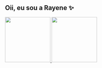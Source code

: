 ## Oii, eu sou a Rayene ✨

<div>
<a href="https://github.com/rayenealmeida">
  <img height="150em" src="https://github-readme-stats.vercel.app/api/top-langs/?username=rayenealmeida&layout=compact&langs_count=7&theme=dark"/>
 <img height="150em" src="https://github-readme-stats.vercel.app/api?username=rayenealmeida&show_icons=true&theme=dark&include_all_commits=true&count_private=true"/>
  
  
  
</div>




  
  
